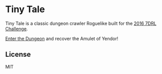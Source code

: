 # Tiny Tale

Tiny Tale is a classic dungeon crawler Roguelike built for the [2016 7DRL Challenge](http://7drl.org/).

[Enter the Dungeon](https://dbrabera.github.io/tiny-tale)  and recover the Amulet of Yendor!

## License

MIT
